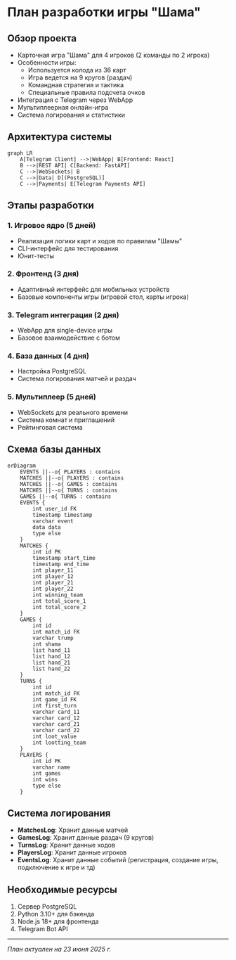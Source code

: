 # План разработки игры "Шама"

## Обзор проекта
- Карточная игра "Шама" для 4 игроков (2 команды по 2 игрока)
- Особенности игры:
  - Используется колода из 36 карт
  - Игра ведется на 9 кругов (раздач)
  - Командная стратегия и тактика
  - Специальные правила подсчета очков
- Интеграция с Telegram через WebApp
- Мультиплеерная онлайн-игра
- Система логирования и статистики

## Архитектура системы
```mermaid
graph LR
    A[Telegram Client] -->|WebApp| B[Frontend: React]
    B -->|REST API| C[Backend: FastAPI]
    C -->|WebSockets| B
    C -->|Data| D[(PostgreSQL)]
    C -->|Payments| E[Telegram Payments API]
```

## Этапы разработки

### 1. Игровое ядро (5 дней)
- Реализация логики карт и ходов по правилам "Шамы"
- CLI-интерфейс для тестирования
- Юнит-тесты

### 2. Фронтенд (3 дня)
- Адаптивный интерфейс для мобильных устройств
- Базовые компоненты игры (игровой стол, карты игрока)

### 3. Telegram интеграция (2 дня)
- WebApp для single-device игры
- Базовое взаимодействие с ботом

### 4. База данных (4 дня)
- Настройка PostgreSQL
- Система логирования матчей и раздач

### 5. Мультиплеер (5 дней)
- WebSockets для реального времени
- Система комнат и приглашений
- Рейтинговая система

## Схема базы данных
```mermaid
erDiagram
    EVENTS ||--o{ PLAYERS : contains
    MATCHES ||--o{ PLAYERS : contains
    MATCHES ||--o{ GAMES : contains
    MATCHES ||--o{ TURNS : contains
    GAMES ||--o{ TURNS : contains
    EVENTS {
        int user_id FK
        timestamp timestamp
        varchar event
        data data
        type else
    }
    MATCHES {
        int id PK 
        timestamp start_time
        timestamp end_time
        int player_11
        int player_12
        int player_21
        int player_22
        int winning_team
        int total_score_1
        int total_score_2
    }
    GAMES {
        int id
        int match_id FK
        varchar trump
        int shama
        list hand_11
        list hand_12
        list hand_21
        list hand_22
    }
    TURNS {
        int id
        int match_id FK
        int game_id FK
        int first_turn
        varchar card_11
        varchar card_12
        varchar card_21
        varchar card_22
        int loot_value
        int lootting_team
    }
    PLAYERS {
        int id PK
        varchar name
        int games
        int wins
        type else
    }
```

## Система логирования
- **MatchesLog**: Хранит данные матчей
- **GamesLog**: Хранит данные раздач (9 кругов)
- **TurnsLog**: Хранит данные ходов
- **PlayersLog**: Хранит данные игроков
- **EventsLog**: Хранит данные событий (регистрация, создание игры, подключение к игре и тд)

## Необходимые ресурсы
1. Сервер PostgreSQL
2. Python 3.10+ для бэкенда
3. Node.js 18+ для фронтенда
4. Telegram Bot API

---
_План актуален на 23 июня 2025 г._

